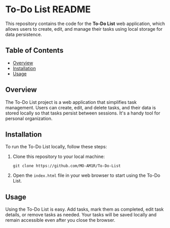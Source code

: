 # To-Do List README

This repository contains the code for the **To-Do List** web application, which allows users to create, edit, and manage their tasks using local storage for data persistence.

## Table of Contents
- [Overview](#overview)
- [Installation](#installation)
- [Usage](#usage)

## Overview

The To-Do List project is a web application that simplifies task management. Users can create, edit, and delete tasks, and their data is stored locally so that tasks persist between sessions. It's a handy tool for personal organization.

## Installation

To run the To-Do List locally, follow these steps:

1. Clone this repository to your local machine:

   ```
   git clone https://github.com/MO-AM1R/To-Do-List
   ```
   
2. Open the `index.html` file in your web browser to start using the To-Do List.

## Usage

Using the To-Do List is easy. Add tasks, mark them as completed, edit task details, or remove tasks as needed. Your tasks will be saved locally and remain accessible even after you close the browser.
